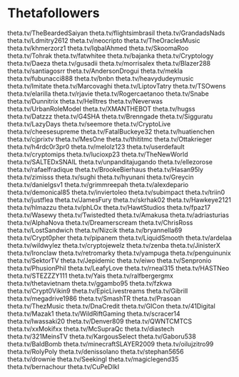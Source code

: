 # Thetafollowers
theta.tv/TheBeardedSaiyan 
theta.tv/flightsimbrasil 
theta.tv/GrandadsNads 
theta.tv/Ldmitry2612 
theta.tv/neocripto 
theta.tv/TheOraclesMusic 
theta.tv/khmerzorz1 
theta.tv/IqbalAhmed 
theta.tv/SkoomaRoo 
theta.tv/Tohrak 
theta.tv/fatwhitee 
theta.tv/bajanka 
theta.tv/Cryptology 
theta.tv/Daeza 
theta.tv/gusadii 
theta.tv/morrisalex 
theta.tv/Blazer288 
theta.tv/santiagosrr 
theta.tv/AndersonDrogui 
theta.tv/mekla 
theta.tv/fubunacci888 
theta.tv/bnbn 
theta.tv/heavydudeymusic 
theta.tv/Imitate 
theta.tv/Marcovaghi 
theta.tv/LiptovTatry 
theta.tv/TSOwens 
theta.tv/elarilla 
theta.tv/rjavie 
theta.tv/Rogercaetanoo 
theta.tv/Snabe 
theta.tv/Dunnitrix 
theta.tv/Helltres 
theta.tv/Neverwas 
theta.tv/UrbanRoleModel 
theta.tv/XMANTHEBOT 
theta.tv/hugss 
theta.tv/Datzzz 
theta.tv/G4SHA 
theta.tv/Brenngade 
theta.tv/Sigguratu 
theta.tv/LazyDays 
theta.tv/seemore 
theta.tv/CryptoLive 
theta.tv/cheesesupreme 
theta.tv/FatalBuckeye32 
theta.tv/huatienchen 
theta.tv/cjprixtv 
theta.tv/MesOne 
theta.tv/thititmc 
theta.tv/Ottakrieger 
theta.tv/h4rdc0r3pr0 
theta.tv/melolz123 
theta.tv/userdefault 
theta.tv/cryptomips 
theta.tv/lucioxp23 
theta.tv/TheNewWorld 
theta.tv/SALTEDxSNAIL 
theta.tv/unpanditajugando
theta.tv/ellezorose
theta.tv/rafaelfradique 
theta.tv/BrookeBierhaus 
theta.tv/Hasan95ly
theta.tv/zimisss
theta.tv/sughi 
theta.tv/hyunani 
theta.tv/Greycin 
theta.tv/danielgsv1 
theta.tv/grimmreepah 
theta.tv/alexdepario 
theta.tv/demonical85 
theta.tv/inviertoleo 
theta.tv/subimpact
theta.tv/triin0 
theta.tv/justflea 
theta.tv/JamesFury 
theta.tv/skrhak02 
theta.tv/Hawkeye2121 
theta.tv/hlmazzu 
theta.tv/phLOx 
theta.tv/HawtStudios 
theta.tv/fpaz17 
theta.tv/Wasewy 
theta.tv/Twistedted 
theta.tv/Amakusa 
theta.tv/adriasturias 
theta.tv/AlphaNova 
theta.tv/Dreamerscream 
theta.tv/ChrisRoss 
theta.tv/LostSandwich 
theta.tv/Nizcik 
theta.tv/bryannella69 
theta.tv/Crypt0pher 
theta.tv/pipanem 
theta.tv/LiquidSmooth 
theta.tv/ardelaa 
theta.tv/wildwylez 
theta.tv/cryptojewelz 
theta.tv/zenba 
theta.tv/JinisterX 
theta.tv/Ironclaw 
theta.tv/retromarky 
theta.tv/yampuga 
theta.tv/penguinunix 
theta.tv/SektorTV 
theta.tv/Jepidemic
theta.tv/eiwo 
theta.tv/Senpronio 
theta.tv/PhusionPhil 
theta.tv/LeafyLove 
theta.tv/rneal315 
theta.tv/HASTNeo 
theta.tv/STEZZZY111 
theta.tv/Yais 
theta.tv/ralfbergergmx 
theta.tv/thetavietnam 
theta.tv/ggambo95 
theta.tv/fzkwa 
theta.tv/Crypt0Vikin9 
theta.tv/EpicLivestreams 
theta.tv/Gibrill 
theta.tv/megadrive1986 
theta.tv/SmashTR
theta.tv/Prasoan
theta.tv/ThezMusic
theta.tv/DnaCredit
theta.tv/GICon
theta.tv/41Digital
theta.tv/Mazak1
theta.tv/WildRiftGaming
theta.tv/scracer14
theta.tv/Iwassaki20
theta.tv/Denver809
theta.tv/QWNTCMTCS
theta.tv/xxMokifxx
theta.tv/McSupraQc
theta.tv/diastech
theta.tv/321MeinsTV
theta.tv/KargousSelect
theta.tv/Gaboru538
theta.tv/BaldBomb
theta.tv/minecraftSLAYER2009
theta.tv/oilujzitro99
theta.tv/RolyPoly
theta.tv/denissolano
theta.tv/stephan5656
theta.tv/drownie
theta.tv/SeekingI
theta.tv/magiclegend35 
theta.tv/bernachour 
theta.tv/CuPeDIkI

